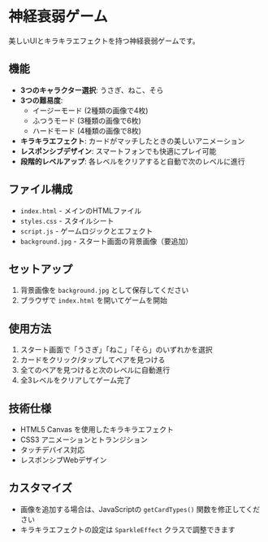 # 神経衰弱ゲーム

美しいUIとキラキラエフェクトを持つ神経衰弱ゲームです。

## 機能

- **3つのキャラクター選択**: うさぎ、ねこ、そら
- **3つの難易度**:
  - イージーモード (2種類の画像で4枚)
  - ふつうモード (3種類の画像で6枚)
  - ハードモード (4種類の画像で8枚)
- **キラキラエフェクト**: カードがマッチしたときの美しいアニメーション
- **レスポンシブデザイン**: スマートフォンでも快適にプレイ可能
- **段階的レベルアップ**: 各レベルをクリアすると自動で次のレベルに進行

## ファイル構成

- `index.html` - メインのHTMLファイル
- `styles.css` - スタイルシート
- `script.js` - ゲームロジックとエフェクト
- `background.jpg` - スタート画面の背景画像（要追加）

## セットアップ

1. 背景画像を `background.jpg` として保存してください
2. ブラウザで `index.html` を開いてゲームを開始

## 使用方法

1. スタート画面で「うさぎ」「ねこ」「そら」のいずれかを選択
2. カードをクリック/タップしてペアを見つける
3. 全てのペアを見つけると次のレベルに自動進行
4. 全3レベルをクリアしてゲーム完了

## 技術仕様

- HTML5 Canvas を使用したキラキラエフェクト
- CSS3 アニメーションとトランジション
- タッチデバイス対応
- レスポンシブWebデザイン

## カスタマイズ

- 画像を追加する場合は、JavaScriptの `getCardTypes()` 関数を修正してください
- キラキラエフェクトの設定は `SparkleEffect` クラスで調整できます 